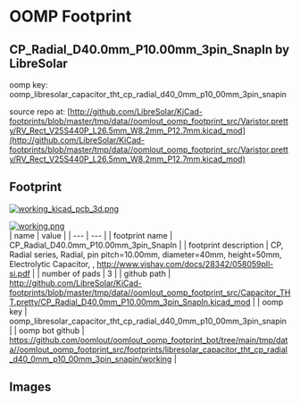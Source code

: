 # OOMP Footprint  
## CP_Radial_D40.0mm_P10.00mm_3pin_SnapIn  by LibreSolar  
  
oomp key: oomp_libresolar_capacitor_tht_cp_radial_d40_0mm_p10_00mm_3pin_snapin  
  
source repo at: [http://github.com/LibreSolar/KiCad-footprints/blob/master/tmp/data//oomlout_oomp_footprint_src/Varistor.pretty/RV_Rect_V25S440P_L26.5mm_W8.2mm_P12.7mm.kicad_mod](http://github.com/LibreSolar/KiCad-footprints/blob/master/tmp/data//oomlout_oomp_footprint_src/Varistor.pretty/RV_Rect_V25S440P_L26.5mm_W8.2mm_P12.7mm.kicad_mod)  
## Footprint  
  
[![working_kicad_pcb_3d.png](working_kicad_pcb_3d_600.png)](working_kicad_pcb_3d.png)  
  
[![working.png](working_600.png)](working.png)  
| name | value | 
| --- | --- | 
| footprint name | CP_Radial_D40.0mm_P10.00mm_3pin_SnapIn | 
| footprint description | CP, Radial series, Radial, pin pitch=10.00mm, diameter=40mm, height=50mm, Electrolytic Capacitor, , http://www.vishay.com/docs/28342/058059pll-si.pdf | 
| number of pads | 3 | 
| github path | http://github.com/LibreSolar/KiCad-footprints/blob/master/tmp/data//oomlout_oomp_footprint_src/Capacitor_THT.pretty/CP_Radial_D40.0mm_P10.00mm_3pin_SnapIn.kicad_mod | 
| oomp key | oomp_libresolar_capacitor_tht_cp_radial_d40_0mm_p10_00mm_3pin_snapin | 
| oomp bot github | https://github.com/oomlout/oomlout_oomp_footprint_bot/tree/main/tmp/data//oomlout_oomp_footprint_src/footprints/libresolar_capacitor_tht_cp_radial_d40_0mm_p10_00mm_3pin_snapin/working | 
## Images  

